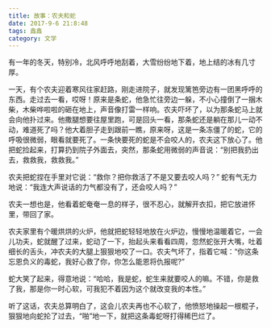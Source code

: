 ```yaml
---
title: 故事：农夫和蛇
date: 2017-9-6 21:8:48
tags: 鑫鑫
category: 文学
---
```

有一年的冬天，特别冷，北风呼呼地刮着，大雪纷纷地下着，地上结的冰有几寸厚。

一天，有个农夫迎着寒风往家赶路，刚走进院子，就发现篱笆旁边有一团黑呼呼的东西。走过去一看，哎呀！原来是条蛇，他急忙往旁边一躲，不小心撞倒了一捆木柴，木柴哗啦啦的砸在地上，声音像打雷一样响。农夫吓坏了，以为那条蛇马上就会向他扑过来。他撒腿想要往屋里跑，可是回头一看，那条蛇还是躺在那儿一动不动，难道死了吗？他大着胆子走到跟前一瞧，原来呀，这是一条冻僵了的蛇，它的呼吸很微弱，眼看就要死了。一条快要死的蛇是不会咬人的，农夫这下放心了。他把蛇捡起来，打算扔到院子外面去，突然，那条蛇用微弱的声音说：“别把我扔出去，救救我，救救我。”

农夫把蛇捏在手里对它说：“救你？把你救活了不是又要去咬人吗？” 蛇有气无力地说：“我连大声说话的力气都没有了，还会咬人吗？”

农夫一想也是，他看着蛇奄奄一息的样子，很不忍心，就解开衣扣，把它放进怀里，带回了家。

农夫家里有个暖烘烘的火炉，他就把蛇轻轻地放在火炉边，慢慢地温暖着它，一会儿功夫，蛇就醒了过来，蛇动了一下，抬起头来看看四周，忽然蛇张开大嘴，吐着细长的舌头，冲农夫的大腿上狠狠地咬了一口。农夫气坏了，指着它喊：“你这条忘恩负义的毒蛇，我好心救了你，你怎么能恩将仇报呢?”

蛇大笑了起来，得意地说：“哈哈，我是蛇，蛇生来就要咬人的嘛。不错，你是救了我，那是你一时心软，可我犯不着因为这个就改变我的本性。”

听了这话，农夫总算明白了，这会儿农夫再也不心软了，他愤怒地操起一根棍子，狠狠地向蛇抡了过去，“啪”地一下，就把这条毒蛇呀打得稀巴烂了。